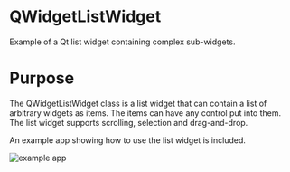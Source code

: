 # QWidgetListWidget
Example of a Qt list  widget containing complex sub-widgets.

# Purpose
The QWidgetListWidget class is a list widget that can contain a list of arbitrary widgets as items.
The items can have any control put into them. The list widget supports scrolling, selection and drag-and-drop.

An example app showing how to use the list widget is included.

![example app](https://github.com/pierrebai/QtAdditions/examples/ExampleWidgetList/blob/master/list-widget.png "Example App")

